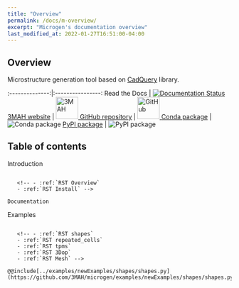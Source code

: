 ```yaml
---
title: "Overview"
permalink: /docs/m-overview/
excerpt: "Microgen's documentation overview"
last_modified_at: 2022-01-27T16:51:00-04:00
---
```


Overview
--------

Microstructure generation tool based on [CadQuery](https://cadquery.readthedocs.io/en/latest/) library.



:--------------:|:----------------:
Read the Docs | [![Documentation Status](https://readthedocs.org/projects/microgen/badge/?version=latest)](https://microgen.readthedocs.io/en/latest/?badge=latest)
[3MAH website](https://3mah.github.io/) | <a href='https://3mah.github.io'> <img alt='3MAH' src='https://3mah.github.io/assets/images/logo_3mah/3mah_logo_vsmall.png' width='50' > </a>
[GitHub repository](https://github.com/3MAH/microgen) | <a href='https://github.com/3MAH/microgen'> <img alt='GitHub' src='https://github.githubassets.com/images/modules/logos_page/GitHub-Mark.png' width='50' > </a>
[Conda package](https://conda.anaconda.org/set3mah/) | ![Conda package](https://anaconda.org/set3mah/microgen/badges/installer/conda.svg)
[PyPI package](https://pypi.org/project/microgen/1.0/) | ![PyPI package](https://badge.fury.io/py/microgen.svg)


Table of contents
-----------------

Introduction
~~~~~~~~~~~~

   <!-- - :ref:`RST Overview`
   - :ref:`RST Install` -->

Documentation
~~~~~~~~~~~~~

   <!-- - :ref:`RST Doc` -->

Examples
~~~~~~~~

   <!-- - :ref:`RST shapes`
   - :ref:`RST repeated_cells`
   - :ref:`RST tpms`
   - :ref:`RST 3Dop`
   - :ref:`RST Mesh` -->

@@include[../examples/newExamples/shapes/shapes.py](https://github.com/3MAH/microgen/examples/newExamples/shapes/shapes.py)